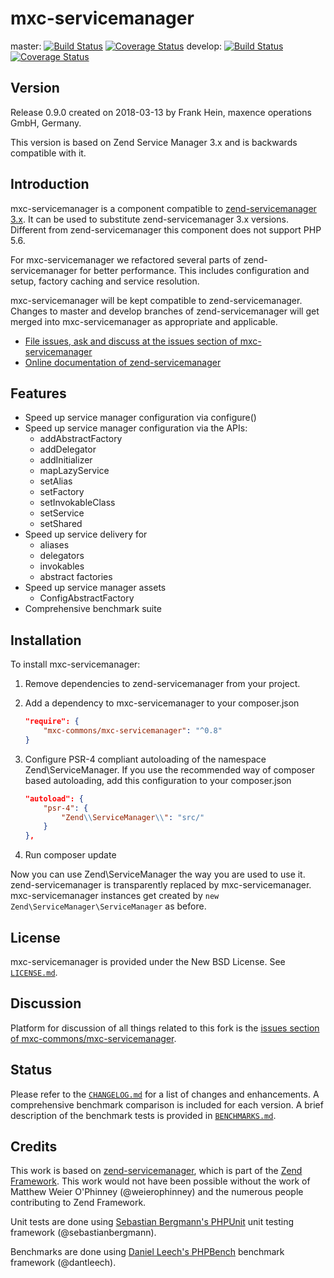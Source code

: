 # mxc-servicemanager

master:
[![Build Status](https://secure.travis-ci.org/mxc-commons/mxc-servicemanager.svg?branch=master)](https://secure.travis-ci.org/mxc-commons/mxc-servicemanager)
[![Coverage Status](https://coveralls.io/repos/github/mxc-commons/mxc-servicemanager/badge.svg?branch=master)](https://coveralls.io/github/mxc-commons/mxc-servicemanager?branch=master)
develop:
[![Build Status](https://secure.travis-ci.org/mxc-commons/mxc-servicemanager.svg?branch=develop)](https://secure.travis-ci.org/mxc-commons/mxc-servicemanager)
[![Coverage Status](https://coveralls.io/repos/github/mxc-commons/mxc-servicemanager/badge.svg?branch=develop)](https://coveralls.io/github/mxc-commons/mxc-servicemanager?branch=develop)

## Version

Release 0.9.0 created on 2018-03-13 by Frank Hein, maxence operations GmbH, Germany.

This version is based on Zend Service Manager 3.x and is backwards compatible with it.

## Introduction

mxc-servicemanager is a component compatible to [zend-servicemanager  3.x](https://github.com/zendframework/zend-servicemanager "zend-servicemanager"). It can be used to substitute zend-servicemanager 3.x versions.
Different from zend-servicemanager this component does not support PHP 5.6.

For mxc-servicemanager we refactored several parts of zend-servicemanager for better performance. This includes configuration and setup, factory caching and service resolution.

mxc-servicemanager will be kept compatible to zend-servicemanager. Changes to master and develop branches of zend-servicemanager will get merged into mxc-servicemanager as appropriate and applicable.

- [File issues, ask and discuss at the issues section of mxc-servicemanager](https://github.com/mxc-commons/mxc-servicemanager/issues)
- [Online documentation of zend-servicemanager](https://docs.zendframework.com/zend-servicemanager)

## Features

* Speed up service manager configuration via configure()
* Speed up service manager configuration via the APIs:
    * addAbstractFactory
    * addDelegator
    * addInitializer
    * mapLazyService
    * setAlias
    * setFactory
    * setInvokableClass
    * setService
    * setShared
* Speed up service delivery for
    * aliases
    * delegators
    * invokables
    * abstract factories
* Speed up service manager assets
    * ConfigAbstractFactory
* Comprehensive benchmark suite

## Installation

To install mxc-servicemanager:

1. Remove dependencies to zend-servicemanager from your project.

1. Add a dependency to mxc-servicemanager to your composer.json

    ```json
    "require": {
        "mxc-commons/mxc-servicemanager": "^0.8"
    }
    ```

2. Configure PSR-4 compliant autoloading of the namespace Zend\ServiceManager. If you use the recommended way of composer based autoloading, add this configuration to your composer.json

    ```json
    "autoload": {
        "psr-4": {
            "Zend\\ServiceManager\\": "src/"
        }
    },
    ```

3. Run composer update

Now you can use Zend\ServiceManager the way you are used to use it. zend-servicemanager is transparently replaced by mxc-servicemanager. mxc-servicemanager
instances get created by `new Zend\ServiceManager\ServiceManager` as before.

## License

mxc-servicemanager is provided under the New BSD License. See [`LICENSE.md`](LICENSE.md).

## Discussion

Platform for discussion of all things related to this fork is the [issues section of mxc-commons/mxc-servicemanager](https://github.com/mxc-commons/mxc-servicemanager/issues).

## Status

Please refer to the [`CHANGELOG.md`](CHANGELOG.md) for a list of changes and enhancements. A comprehensive benchmark comparison is included for
each version. A brief description of the benchmark tests is provided in [`BENCHMARKS.md`](BENCHMARKS.md).

## Credits

This work is based on [zend-servicemanager](https://github.com/zendframework/zend-servicemanager), which is part of the [Zend Framework](https://github.com/zendframework/zendframework). This work would not have been possible without the work of Matthew Weier O'Phinney (@weierophinney) and the numerous people contributing to Zend Framework.

Unit tests are done using  [Sebastian Bergmann's PHPUnit](https://github.com/sebastianbergmann/phpunit) unit testing framework (@sebastianbergmann).

Benchmarks are done using [Daniel Leech's PHPBench](https://github.com/phpbench/phpbench) benchmark framework (@dantleech).
